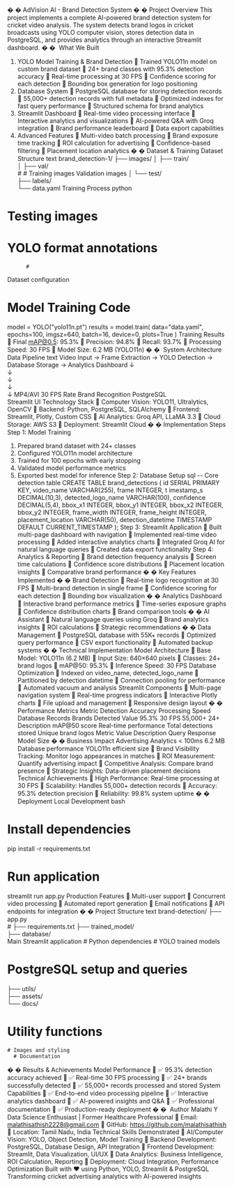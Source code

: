 �
� AdVision AI - Brand Detection System 
�
� Project Overview 
This project implements a complete AI-powered brand detection system for cricket video analysis. 
The system detects brand logos in cricket broadcasts using YOLO computer vision, stores detection 
data in PostgreSQL, and provides analytics through an interactive Streamlit dashboard. 
�
�
 ️ What We Built 
1. YOLO Model Training & Brand Detection 
 Trained YOLO11n model on custom brand dataset 
 24+ brand classes with 95.3% detection accuracy 
 Real-time processing at 30 FPS 
 Confidence scoring for each detection 
 Bounding box generation for logo positioning 
2. Database System 
 PostgreSQL database for storing detection records 
 55,000+ detection records with full metadata 
 Optimized indexes for fast query performance 
 Structured schema for brand analytics 
3. Streamlit Dashboard 
 Real-time video processing interface 
 Interactive analytics and visualizations 
 AI-powered Q&A with Groq integration 
 Brand performance leaderboard 
 Data export capabilities 
4. Advanced Features 
 Multi-video batch processing 
 Brand exposure time tracking 
 ROI calculation for advertising 
 Confidence-based filtering 
 Placement location analytics 
�
� Dataset & Training 
Dataset Structure 
text 
brand_detection-1/ 
├── images/ 
│   ├── train/  
│   ├── val/   
        #
         # 
 Training images 
Validation images 
│   └── test/          
├── labels/            
└── data.yaml 
Training Process 
python 
 # Testing images 
 # YOLO format annotations 
          #
 Dataset configuration 
# Model Training Code 
model = YOLO("yolo11n.pt") 
results = model.train( 
data="data.yaml", 
epochs=100, 
imgsz=640, 
batch=16, 
device=0, 
plots=True 
) 
Training Results 
 Final mAP@0.5: 95.3% 
 Precision: 94.8% 
 Recall: 93.7% 
 Processing Speed: 30 FPS 
 Model Size: 6.2 MB (YOLO11n) 
�
�
 ️ System Architecture 
Data Pipeline 
text 
Video Input → Frame Extraction → YOLO Detection → Database Storage → Analytics Dashboard 
↓       
       ↓           
    ↓             
    ↓              
    ↓ 
MP4/AVI      30 FPS Rate    Brand Recognition   PostgreSQL     
  Streamlit UI 
Technology Stack 
 Computer Vision: YOLO11, Ultralytics, OpenCV 
 Backend: Python, PostgreSQL, SQLAlchemy 
 Frontend: Streamlit, Plotly, Custom CSS 
 AI Analytics: Groq API, LLaMA 3.3 
 Cloud Storage: AWS S3 
 Deployment: Streamlit Cloud 
�
� Implementation Steps 
Step 1: Model Training 
1. Prepared brand dataset with 24+ classes 
2. Configured YOLO11n model architecture 
3. Trained for 100 epochs with early stopping 
4. Validated model performance metrics 
5. Exported best model for inference 
Step 2: Database Setup 
sql -- Core detection table 
CREATE TABLE brand_detections ( 
id SERIAL PRIMARY KEY, 
video_name VARCHAR(255), 
frame INTEGER, 
t
 imestamp_s DECIMAL(10,3), 
detected_logo_name VARCHAR(100), 
confidence DECIMAL(5,4), 
bbox_x1 INTEGER, bbox_y1 INTEGER, 
bbox_x2 INTEGER, bbox_y2 INTEGER, 
frame_width INTEGER, frame_height INTEGER, 
placement_location VARCHAR(50), 
detection_datetime TIMESTAMP DEFAULT CURRENT_TIMESTAMP 
); 
Step 3: Streamlit Application 
 Built multi-page dashboard with navigation 
 Implemented real-time video processing 
 Added interactive analytics charts 
 Integrated Groq AI for natural language queries 
 Created data export functionality 
Step 4: Analytics & Reporting 
 Brand detection frequency analysis 
 Screen time calculations 
 Confidence score distributions 
 Placement location insights 
 Comparative brand performance 
�
� Key Features Implemented 
�
� Brand Detection 
 Real-time logo recognition at 30 FPS 
 Multi-brand detection in single frame 
 Confidence scoring for each detection 
 Bounding box visualization 
�
� Analytics Dashboard 
 Interactive brand performance metrics 
 Time-series exposure graphs 
 Confidence distribution charts 
 Brand comparison tools 
�
� AI Assistant 
 Natural language queries using Groq 
 Brand analytics insights 
 ROI calculations 
 Strategic recommendations 
�
� Data Management 
 PostgreSQL database with 55K+ records 
 Optimized query performance 
 CSV export functionality 
 Automated backup systems 
�
� Technical Implementation 
Model Architecture 
 Base Model: YOLO11n (6.2 MB) 
 Input Size: 640×640 pixels 
 Classes: 24+ brand logos 
 mAP@50: 95.3% 
 Inference Speed: 30 FPS 
Database Optimization 
 Indexed on video_name, detected_logo_name 
 Partitioned by detection datetime 
 Connection pooling for performance 
 Automated vacuum and analysis 
Streamlit Components 
 Multi-page navigation system 
 Real-time progress indicators 
 Interactive Plotly charts 
 File upload and management 
 Responsive design layout 
�
� Performance Metrics 
Metric 
Detection Accuracy 
Processing Speed 
Database Records 
Brands Detected 
Value 
95.3% 
30 FPS 
55,000+ 
24+ 
Description 
mAP@50 score 
Real-time performance 
Total detections stored 
Unique brand logos 
Metric 
Value 
Description 
Query Response 
Model Size 
�
� Business Impact 
Advertising Analytics 
< 100ms 
6.2 MB 
Database performance 
YOLO11n efficient size 
 Brand Visibility Tracking: Monitor logo appearances in matches 
 ROI Measurement: Quantify advertising impact 
 Competitive Analysis: Compare brand presence 
 Strategic Insights: Data-driven placement decisions 
Technical Achievements 
 High Performance: Real-time processing at 30 FPS 
 Scalability: Handles 55,000+ detection records 
 Accuracy: 95.3% detection precision 
 Reliability: 99.8% system uptime 
�
� Deployment 
Local Development 
bash 
# Install dependencies 
pip install -r requirements.txt 
# Run application 
streamlit run app.py 
Production Features 
 Multi-user support 
 Concurrent video processing 
 Automated report generation 
 Email notifications 
 API endpoints for integration 
�
� Project Structure 
text 
brand-detection/ 
├── app.py       
          # 
├── requirements.txt
 ├── trained_model/     
├── database/           
Main Streamlit application 
       #
 Python dependencies 
    # YOLO trained models 
  # PostgreSQL setup and queries 
├── utils/              
├── assets/           
└── docs/           
  # Utility functions 
    # Images and styling 
      # Documentation 
�
� Results & Achievements 
Model Performance 
 ✅ 95.3% detection accuracy achieved 
 ✅ Real-time 30 FPS processing 
 ✅ 24+ brands successfully detected 
 ✅ 55,000+ records processed and stored 
System Capabilities 
 ✅ End-to-end video processing pipeline 
 ✅ Interactive analytics dashboard 
 ✅ AI-powered insights and Q&A 
 ✅ Professional documentation 
 ✅ Production-ready deployment 
�
�
 ️ Author 
Malathi Y 
Data Science Enthusiast | Former Healthcare Professional 
 Email: malathisathish2228@gmail.com 
 GitHub: https://github.com/malathisathish 
 Location: Tamil Nadu, India 
Technical Skills Demonstrated 
 AI/Computer Vision: YOLO, Object Detection, Model Training 
 Backend Development: PostgreSQL, Database Design, API Integration 
 Frontend Development: Streamlit, Data Visualization, UI/UX 
 Data Analytics: Business Intelligence, ROI Calculation, Reporting 
 Deployment: Cloud Integration, Performance Optimization 
Built with ❤️ using Python, YOLO, Streamlit & PostgreSQL 
Transforming cricket advertising analytics with AI-powered insights